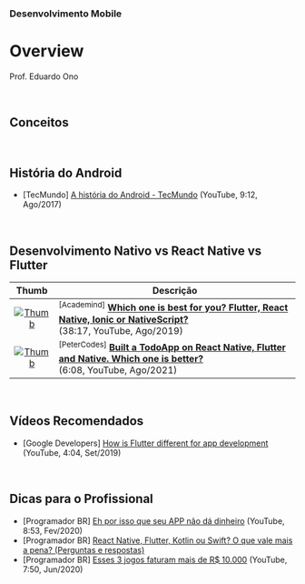 ### Desenvolvimento Mobile

# Overview

Prof. Eduardo Ono

<br>

## Conceitos

<br>

## História do Android

* [TecMundo] [A história do Android - TecMundo](https://www.youtube.com/watch?v=5K4pEk19nhs) (YouTube, 9:12, Ago/2017)

<br>

## Desenvolvimento Nativo vs React Native vs Flutter

| Thumb | Descrição |
| :-: | --- |
| [![Thumb](https://img.youtube.com/vi/PKRXbLnfXXk/default.jpg)](https://www.youtube.com/watch?v=PKRXbLnfXXk "Which one is best for you? Flutter, React Native, Ionic or NativeScript?") | <sup>[Academind]</sup> [__Which one is best for you? Flutter, React Native, Ionic or NativeScript?__](https://www.youtube.com/watch?v=PKRXbLnfXXk) <br> (38:17, YouTube, Ago/2019)
| [![Thumb](https://img.youtube.com/vi/kjvfqfNadcM/default.jpg)](https://www.youtube.com/watch?v=kjvfqfNadcM "Built a TodoApp on React Native, Flutter and Native. Which one is better?") | <sup>[PeterCodes]</sup> [__Built a TodoApp on React Native, Flutter and Native. Which one is better?__](https://www.youtube.com/watch?v=kjvfqfNadcM) <br> (6:08, YouTube, Ago/2021)

<br>

## Vídeos Recomendados

* [Google Developers] [How is Flutter different for app development](https://www.youtube.com/watch?v=l-YO9CmaSUM) (YouTube, 4:04, Set/2019)

<br>

## Dicas para o Profissional

* [Programador BR] [Eh por isso que seu APP não dá dinheiro](https://www.youtube.com/watch?v=q8jXr0R_2UA) (YouTube, 8:53, Fev/2020)
* [Programador BR] [React Native, Flutter, Kotlin ou Swift? O que vale mais a pena? (Perguntas e respostas)](https://www.youtube.com/watch?v=2nZOTCTw4CM)
* [Programador BR] [Esses 3 jogos faturam mais de R$ 10.000](https://www.youtube.com/watch?v=LYNmZMBe4xA) (YouTube, 7:50, Jun/2020)

<br>
